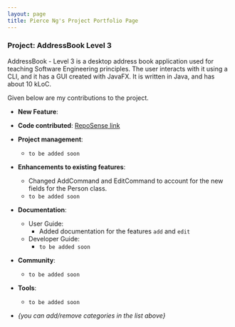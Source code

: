 ```yaml
---
layout: page
title: Pierce Ng's Project Portfolio Page
---
```


### Project: AddressBook Level 3

AddressBook - Level 3 is a desktop address book application used for teaching Software Engineering principles. The user interacts with it using a CLI, and it has a GUI created with JavaFX. It is written in Java, and has about 10 kLoC.

Given below are my contributions to the project.

* **New Feature**:

* **Code contributed**: [RepoSense link](https://nus-cs2103-ay2223s2.github.io/tp-dashboard/?search=igezt&breakdown=true)

* **Project management**:
  * `to be added soon`

* **Enhancements to existing features**:
  * Changed AddCommand and EditCommand to account for the new fields for the Person class.
  * `to be added soon`

* **Documentation**:
  * User Guide:
    * Added documentation for the features `add` and `edit`
  * Developer Guide:
    * `to be added soon`

* **Community**:
  * `to be added soon`

* **Tools**:
  * `to be added soon`

* _{you can add/remove categories in the list above}_
